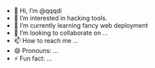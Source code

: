 - 👋 Hi, I’m @qqqdi
- 👀 I’m interested in hacking tools.
- 🌱 I’m currently learning fancy web deployment
- 💞️ I’m looking to collaborate on ...
- 📫 How to reach me ...
- 😄 Pronouns: ...
- ⚡ Fun fact: ...

<!---
qqqdi/qqqdi is a ✨ special ✨ repository because its `README.md` (this file) appears on your GitHub profile.
You can click the Preview link to take a look at your changes.
--->
